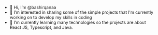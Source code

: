 - 👋 Hi, I’m @bashirqanaa
- 👀 I’m interested in sharing some of the simple projects that I'm currently working on to develop my skills in coding
- 🌱 I’m currently learning many technologies so the projects are about React JS, Typescript, and Java.


<!---
bashirqanaa/bashirqanaa is a ✨ special ✨ repository because its `README.md` (this file) appears on your GitHub profile.
You can click the Preview link to take a look at your changes.
--->
